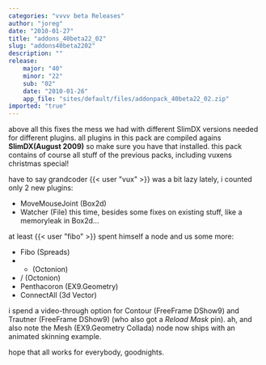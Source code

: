 ```yaml
---
categories: "vvvv beta Releases"
author: "joreg"
date: "2010-01-27"
title: "addons_40beta22_02"
slug: "addons40beta2202"
description: ""
release: 
    major: "40"
    minor: "22"
    sub: "02"
    date: "2010-01-26"
    app_file: "sites/default/files/addonpack_40beta22_02.zip"
imported: "true"
---
```



above all this fixes the mess we had with different SlimDX versions needed for different plugins. all plugins in this pack are compiled agains **SlimDX(August 2009)** so make sure you have that installed. this pack contains of course all stuff of the previous packs, including vuxens christmas special!

have to say grandcoder {{< user "vux" >}} was a bit lazy lately, i counted only 2 new plugins:
* MoveMouseJoint (Box2d) 
* Watcher (File)
this time, besides some fixes on existing stuff, like a memoryleak in Box2d... 

at least {{< user "fibo" >}} spent himself a node and us some more:
* Fibo (Spreads)
* * (Octonion)
* / (Octonion)
* Penthacoron (EX9.Geometry)
* ConnectAll (3d Vector)

i spend a video-through option for Contour (FreeFrame DShow9) and Trautner (FreeFrame DShow9) (who also got a *Reload Mask* pin).
ah, and also note the Mesh (EX9.Geometry Collada) node now ships with an animated skinning example. 

hope that all works for everybody,
goodnights.